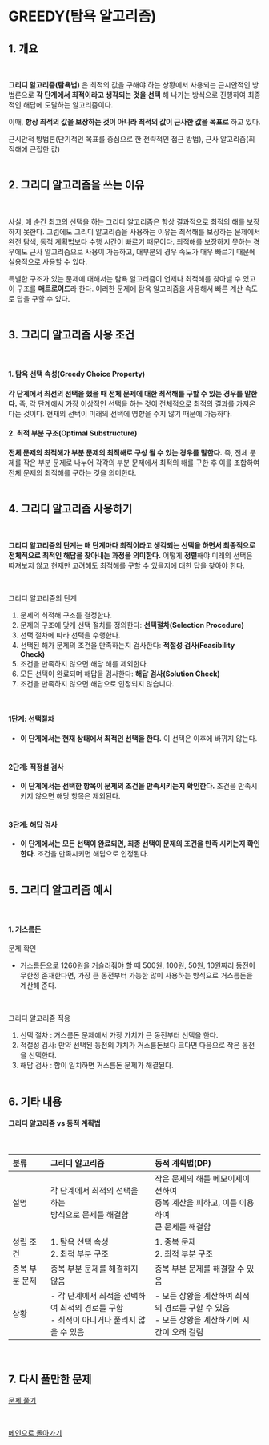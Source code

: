 # GREEDY(탐욕 알고리즘)

## 1. 개요

<br/>

**그리디 알고리즘(탐욕법)** 은 최적의 값을 구해야 하는 상황에서 사용되는 근시안적인 방법론으로 **각 단계에서 최적이라고 생각되는 것을 선택** 해 나가는 방식으로 진행하여 최종적인 해답에 도달하는 알고리즘이다.

이때, **항상 최적의 값을 보장하는 것이 아니라 최적의 값이 근사한 값을 목표로** 하고 있다.

근시안적 방법론(단기적인 목표를 중심으로 한 전략적인 접근 방법), 근사 알고리즘(최적해에 근접한 값) <br/><br/>

## 2. 그리디 알고리즘을 쓰는 이유

<br/>

사실, 매 순간 최고의 선택을 하는 그리디 알고리즘은 항상 결과적으로 최적의 해를 보장하지 못한다. 그럼에도 그리디 알고리즘을 사용하는 이유는 최적해를 보장하는 문제에서 완전 탐색, 동적 계획법보다 수행 시간이 빠르기 때문이다. 최적해를 보장하지 못하는 경우에도 근사 알고리즘으로 사용이 가능하고, 대부분의 경우 속도가 매우 빠르기 때문에 실용적으로 사용할 수 있다.

특별한 구조가 있는 문제에 대해서는 탐욕 알고리즘이 언제나 최적해를 찾아낼 수 있고 이 구조를 **매트로이드**라 한다.
이러한 문제에 탐욕 알고리즘을 사용해서 빠른 계산 속도로 답을 구할 수 있다. <br/><br/>

## 3. 그리디 알고리즘 사용 조건

<br/>

#### 1. 탐욕 선택 속성(Greedy Choice Property)
   **각 단계에서 최선의 선택을 했을 때 전체 문제에 대한 최적해를 구할 수 있는 경우를 말한다.** 즉, 각 단계에서 가장 이상적인 선택을
   하는 것이 전체적으로 최적의 결과를 가져온다는 것이다. 현재의 선택이 미래의 선택에 영향을 주지 않기 때문에 가능하다.

#### 2. 최적 부분 구조(Optimal Substructure)
  **전체 문제의 최적해가 부분 문제의 최적해로 구성 될 수 있는 경우를 말한다.** 즉, 전체 문제를 작은 부분 문제로 나누어 각각의 부분 문제에서 최적의 해를 구한 후 이를 조합하여 전체 문제의 최적해를 구하는 것을 의미한다. <br/><br/>

## 4. 그리디 알고리즘 사용하기

<br/>

**그리디 알고리즘의 단계는 매 단계마다 최적이라고 생각되는 선택을 하면서 최종적으로 전체적으로 최적인 해답을 찾아내는 과정을 의미한다.** 어떻게 **정렬**해야 미래의 선택은 따져보지 않고 현재만 고려해도 최적해를 구할 수 있을지에 대한 답을 찾아야 한다.

<br/>

그리디 알고리즘의 단계
1. 문제의 최적해 구조를 결정한다.
2. 문제의 구조에 맞게 선택 절차를 정의한다: **선택절차(Selection Procedure)**
3. 선택 절차에 따라 선택을 수행한다.
4. 선택된 해가 문제의 조건을 만족하는지 검사한다: **적절성 검사(Feasibility Check)**
5. 조건을 만족하지 않으면 해당 해를 제외한다.
6. 모든 선택이 완료되며 해답을 검사한다: **해답 검사(Solution Check)**
7. 조건을 만족하지 않으면 해답으로 인정되지 않습니다.

<br/>

#### 1단계: 선택절차
- **이 단계에서는 현재 상태에서 최적인 선택을 한다.** 이 선택은 이후에 바뀌지 않는다. <br/><br/>

#### 2단계: 적정설 검사
- **이 단계에서는 선택한 항목이 문제의 조건을 만족시키는지 확인한다.** 조건을 만족시키지 않으면 해당 항목은 제외된다. <br/><br/>

#### 3단계: 해답 검사
- **이 단계에서는 모든 선택이 완료되면, 최종 선택이 문제의 조건을 만족 시키는지 확인한다.** 조건을 만족시키면 해답으로 인정된다. <br/><br/>

## 5. 그리디 알고리즘 예시

<br/>

#### 1. 거스름돈

문제 확인
- 거스름돈으로 1260원을 거슬러줘야 할 때 500원, 100원, 50원, 10원짜리 동전이 무한정 존재한다면, 가장 큰 동전부터 가능한 많이 사용하는 방식으로 거스름돈을 계산해 준다.

<br/>

그리디 알고리즘 적용
1. 선택 절차 : 거스름돈 문제에서 가장 가치가 큰 동전부터 선택을 한다.
2. 적절성 검사: 만약 선택된 동전의 가치가 거스름돈보다 크다면 다음으로 작은 동전을 선택한다.
3. 해답 검사 : 합이 일치하면 거스름돈 문제가 해결된다. <br/><br/>

## 6. 기타 내용

#### 그리디 알고리즘 vs 동적 계획법

<br/>

|분류|그리디 알고리즘|동적 계획법(DP)|
|:---|:----------|:----------|
|설명|각 단계에서 최적의 선택을 하는 <br/>방식으로 문제를 해결함|작은 문제의 해를 메모이제이션하여 <br/> 중복 계산을 피하고, 이를 이용하여 <br/>큰 문제를 해결함|
|성립 조건|1. 탐욕 선택 속성 <br/> 2. 최적 부분 구조|1. 중복 문제 <br/> 2. 최적 부분 구조|
|중복 부분 문제|중복 부분 문제를 해결하지 않음|중복 부분 문제를 해결할 수 있음|
|상황|- 각 단계에서 최적을 선택하여 최적의 경로를 구함 <br/> - 최적이 아니거나 풀리지 않을 수 있음|- 모든 상황을 계산하여 최적의 경로를 구할 수 있음 <br/> - 모든 상황을 계산하기에 시간이 오래 걸림|

<br/>

## 7. 다시 풀만한 문제
[문제 풀기](https://github.com/nicehcy2/baekjoon/blob/main/algorithms/Greedy/PROBLEM.md)

<br/>

[메인으로 돌아가기](https://github.com/nicehcy2/baekjoon)
